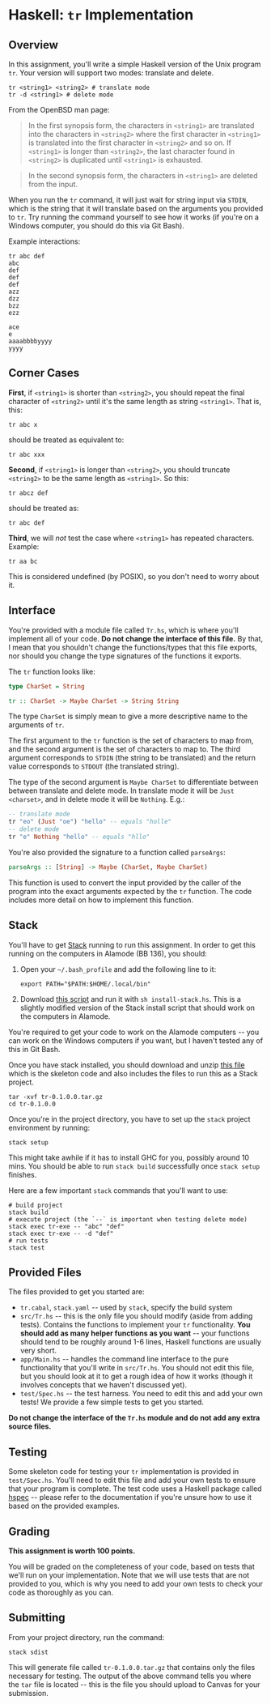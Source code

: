 Haskell: `tr` Implementation
============================

Overview
--------

In this assignment, you'll write a simple Haskell version of the Unix program
`tr`. Your version will support two modes: translate and delete.

```
tr <string1> <string2> # translate mode
tr -d <string1> # delete mode
```

From the OpenBSD man page:

> In the first synopsis form, the characters in `<string1>` are translated
> into the characters in `<string2>` where the first character in `<string1>`
> is translated into the first character in `<string2>` and so on. If
> `<string1>` is longer than `<string2>`, the last character found in
> `<string2>` is duplicated until `<string1>` is exhausted.

> In the second synopsis form, the characters in `<string1>` are deleted from
> the input.

When you run the `tr` command, it will just wait for string input via `STDIN`,
which is the string that it will translate based on the arguments you provided
to `tr`. Try running the command yourself to see how it works (if you're on a
Windows computer, you should do this via Git Bash).

Example interactions:

```
tr abc def
abc
def
def
def
azz
dzz
bzz
ezz
```

```tr -d abc
ace
e
aaaabbbbyyyy
yyyy
```

Corner Cases
------------

**First**, if `<string1>` is shorter than `<string2>`, you should repeat the
final character of `<string2>` until it's the same length as string `<string1>`.
That is, this:

```
tr abc x
```

should be treated as equivalent to:

```
tr abc xxx
```

**Second**, if `<string1>` is longer than `<string2>`, you should truncate
`<string2>` to be the same length as `<string1>`. So this:

```
tr abcz def
```

should be treated as:

```
tr abc def
```

**Third**, we will *not* test the case where `<string1>` has repeated
characters. Example:

```
tr aa bc
```

This is considered undefined (by POSIX), so you don't need to worry
about it.

Interface
---------

You're provided with a module file called `Tr.hs`, which is where you'll
implement all of your code. **Do not change the interface of this file.** By
that, I mean that you shouldn't change the functions/types that this file
exports, nor should you change the type signatures of the functions it exports.

The `tr` function looks like:

```haskell
type CharSet = String

tr :: CharSet -> Maybe CharSet -> String String
```

The type `CharSet` is simply mean to give a more descriptive name to the
arguments of `tr`.

The first argument to the `tr` function is the set of characters to map from,
and the second argument is the set of characters to map to. The third argument
corresponds to `STDIN` (the string to be translated) and the return value
corresponds to `STDOUT` (the translated string).

The type of the second argument is `Maybe CharSet` to differentiate between
between translate and delete mode. In translate mode it will be `Just
<charset>`, and in delete mode it will be `Nothing`. E.g.:

```haskell
-- translate mode
tr "eo" (Just "oe") "hello" -- equals "holle"
-- delete mode
tr "e" Nothing "hello" -- equals "hllo"
```

You're also provided the signature to a function called `parseArgs`:

```haskell
parseArgs :: [String] -> Maybe (CharSet, Maybe CharSet)
```

This function is used to convert the input provided by the caller of the program
into the exact arguments expected by the `tr` function. The code includes more
detail on how to implement this function.

Stack
-----

You'll have to get [Stack](https://docs.haskellstack.org/en/stable/README/)
running to run this assignment. In order to get this running on the computers in
Alamode (BB 136), you should:

1.  Open your `~/.bash_profile` and add the following line to it:

        export PATH="$PATH:$HOME/.local/bin"

2.  Download [this script](../install-stack.sh) and run it with
    `sh install-stack.hs`. This is a slightly modified version of the Stack
    install script that should work on the computers in Alamode.

You're required to get your code to work on the Alamode computers -- you can
work on the Windows computers if you want, but I haven't tested any of this
in Git Bash.

Once you have stack installed, you should download and unzip [this
file](./tr-0.1.0.0.tar.gz) which is the skeleton code and also includes the
files to run this as a Stack project.

```
tar -xvf tr-0.1.0.0.tar.gz
cd tr-0.1.0.0
```

Once you're in the project directory, you have to set up the `stack` project
environment by running:

```
stack setup
```

This might take awhile if it has to install GHC for you, possibly around 10
mins. You should be able to run `stack build` successfully once `stack setup`
finishes.

Here are a few important `stack` commands that you'll want to use:

```
# build project
stack build
# execute project (the `--` is important when testing delete mode)
stack exec tr-exe -- "abc" "def"
stack exec tr-exe -- -d "def"
# run tests
stack test
```

Provided Files
--------------

The files provided to get you started are:

-   `tr.cabal`, `stack.yaml` -- used by `stack`, specify the build system
-   `src/Tr.hs` -- this is the only file you should modify (aside from adding
    tests). Contains the functions to implement your `tr` functionality. **You
    should add as many helper functions as you want** -- your functions should
    tend to be roughly around 1-6 lines, Haskell functions are usually very
    short.
-   `app/Main.hs` -- handles the command line interface to the pure
    functionality that you'll write in `src/Tr.hs`. You should not edit this
    file, but you should look at it to get a rough idea of how it works (though
    it involves concepts that we haven't discussed yet).
-   `test/Spec.hs` -- the test harness. You need to edit this and add your own
    tests! We provide a few simple tests to get you started.

**Do not change the interface of the `Tr.hs` module and do not add any extra
source files.**

Testing
-------

Some skeleton code for testing your `tr` implementation is provided in
`test/Spec.hs`. You'll need to edit this file and add your own tests to ensure
that your program is complete. The test code uses a Haskell package called
[hspec](http://hspec.github.io/) -- please refer to the documentation if you're
unsure how to use it based on the provided examples.

Grading
-------

**This assignment is worth 100 points.**

You will be graded on the completeness of your code, based on tests that we'll
run on your implementation. Note that we will use tests that are not provided to
you, which is why you need to add your own tests to check your code as
thoroughly as you can.

Submitting
----------

From your project directory, run the command:

```
stack sdist
```

This will generate file called `tr-0.1.0.0.tar.gz` that contains only the files
necessary for testing. The output of the above command tells you where the `tar`
file is located -- this is the file you should upload to Canvas for your
submission.

